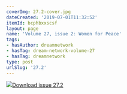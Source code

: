 ```yaml
---
coverImg: 27.2-cover.jpg
dateCreated: '2019-07-01T11:32:52'
itemId: bcphbxxscsf
layout: page
name: 'Volume 27, issue 2: Women for Peace'
tags:
- hasAuthor: dreamnetwork
- hasTag: dream-network-volume-27
- hasTag: dreamnetwork
type: post
urlSlug: '27.2'
---
```

<img class="card-journal-img" src="../images/27.2-rect.jpg"/><a href="../files/pdfs/Volume_27/27.2_women_for_peace.pdf" download="">Download issue 27.2</a>